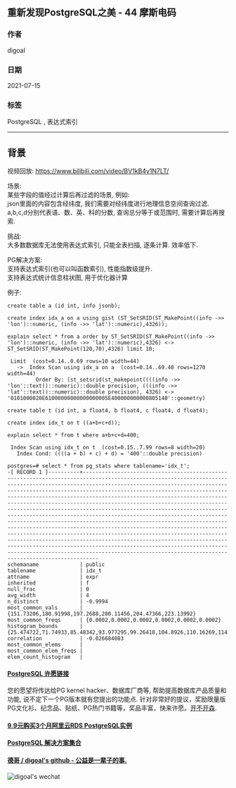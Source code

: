 ## 重新发现PostgreSQL之美 - 44 摩斯电码
    
### 作者    
digoal    
    
### 日期    
2021-07-15     
    
### 标签    
PostgreSQL , 表达式索引      
    
----    
    
## 背景    
视频回放: https://www.bilibili.com/video/BV1kB4y1N7LT/       
    
场景:    
某些字段的值经过计算后再过滤的场景, 例如:    
json里面的内容包含经纬度, 我们需要对经纬度进行地理信息空间查询过滤.    
a,b,c,d分别代表语、数、英、科的分数, 查询总分等于或范围时, 需要计算后再搜索.     
    
挑战:    
大多数数据库无法使用表达式索引, 只能全表扫描, 逐条计算. 效率低下.    
    
PG解决方案:    
支持表达式索引(也可以叫函数索引), 性能指数级提升.     
支持表达式统计信息柱状图, 用于优化器计算   
    
例子:    
  
```    
create table a (id int, info jsonb);    
    
create index idx_a on a using gist (ST_SetSRID(ST_MakePoint((info ->> 'lon')::numeric, (info ->> 'lat')::numeric),4326));    
    
explain select * from a order by ST_SetSRID(ST_MakePoint((info ->> 'lon')::numeric, (info ->> 'lat')::numeric),4326) <->    
ST_SetSRID(ST_MakePoint(120,70),4326) limit 10;    
    
 Limit  (cost=0.14..0.69 rows=10 width=44)    
   ->  Index Scan using idx_a on a  (cost=0.14..69.40 rows=1270 width=44)    
         Order By: (st_setsrid(st_makepoint((((info ->> 'lon'::text))::numeric)::double precision, (((info ->> 'lat'::text))::numeric)::double precision), 4326) <-> '0101000020E61000000000000000005E400000000000805140'::geometry)    
```    
    
```    
create table t (id int, a float4, b float4, c float4, d float4);    
    
create index idx_t on t ((a+b+c+d));    
    
explain select * from t where a+b+c+d=400;    
    
 Index Scan using idx_t on t  (cost=0.15..7.99 rows=8 width=20)    
   Index Cond: ((((a + b) + c) + d) = '400'::double precision)    
```    
  
```  
postgres=# select * from pg_stats where tablename='idx_t';  
-[ RECORD 1 ]----------+-------------------------------------------------------------------------------------------------------------------------------------------------------------------------------------------------------------------------------------------------------------------------------------------------------------------------------------------------------------------------------------------------------------------------------------------------------------------------------------------------------------------------------------------------------------------------------------------------------------------------------------------------------------------------------------------------------------------------------------------------------------------------------------------------------------------------------------------------------------------------------------------------------------------------------------------------------------------------------------------------------------------------  
schemaname             | public  
tablename              | idx_t  
attname                | expr  
inherited              | f  
null_frac              | 0  
avg_width              | 4  
n_distinct             | -0.9994  
most_common_vals       | {151.73206,180.91998,197.2688,200.11456,204.47366,223.13992}  
most_common_freqs      | {0.0002,0.0002,0.0002,0.0002,0.0002,0.0002}  
histogram_bounds       | {25.474722,71.74933,85.48342,93.977295,99.26418,104.8926,110.16269,114.38039,118.075554,121.30721,124.80748,127.81897,130.67479,133.32335,136.02103,138.41626,140.85258,143.05424,145.51877,147.9408,149.95238,151.72961,153.72885,155.82372,157.6345,159.48929,161.0307,162.76514,164.57907,166.19772,167.8121,169.29343,171.28735,173.25894,174.89429,176.23984,177.65022,179.2883,180.66162,182.22772,183.88147,185.28021,186.64587,188.12837,189.66924,191.4691,192.80214,194.05939,195.64655,197.10524,198.36841,199.72656,201.35751,203.02931,204.50558,205.91415,207.49933,209.28078,210.977,212.39197,214.18248,215.5002,217.03229,218.55179,220.12622,221.61935,223.03786,224.73047,226.53156,228.12646,229.62404,231.14334,232.95035,234.51816,236.07428,237.84808,239.52545,241.77795,243.91528,246.18135,248.33812,250.06604,252.14948,254.52863,257.24,260.0845,262.6031,265.53894,268.5458,271.4497,275.00317,278.2635,281.67947,286.42548,290.9062,295.2775,301.70978,307.6002,317.32483,328.39,375.6833}  
correlation            | -0.026684083  
most_common_elems      |   
most_common_elem_freqs |   
elem_count_histogram   |   
```  
    
  
#### [PostgreSQL 许愿链接](https://github.com/digoal/blog/issues/76 "269ac3d1c492e938c0191101c7238216")
您的愿望将传达给PG kernel hacker、数据库厂商等, 帮助提高数据库产品质量和功能, 说不定下一个PG版本就有您提出的功能点. 针对非常好的提议，奖励限量版PG文化衫、纪念品、贴纸、PG热门书籍等，奖品丰富，快来许愿。[开不开森](https://github.com/digoal/blog/issues/76 "269ac3d1c492e938c0191101c7238216").  
  
  
#### [9.9元购买3个月阿里云RDS PostgreSQL实例](https://www.aliyun.com/database/postgresqlactivity "57258f76c37864c6e6d23383d05714ea")
  
  
#### [PostgreSQL 解决方案集合](https://yq.aliyun.com/topic/118 "40cff096e9ed7122c512b35d8561d9c8")
  
  
#### [德哥 / digoal's github - 公益是一辈子的事.](https://github.com/digoal/blog/blob/master/README.md "22709685feb7cab07d30f30387f0a9ae")
  
  
![digoal's wechat](../pic/digoal_weixin.jpg "f7ad92eeba24523fd47a6e1a0e691b59")
  
